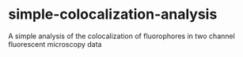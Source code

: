# simple-colocalization-analysis
A simple analysis of the colocalization of fluorophores in two channel fluorescent microscopy data
